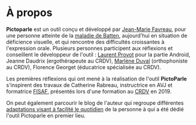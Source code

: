 # À propos

**Pictoparle** est un outil conçu et développé par [Jean-Marie Favreau](https://jmfavreau.info), pour une personne atteinte de la [maladie de Batten](http://cln.jmfavreau.info/), aujourd'hui en situation de déficience visuelle, et qui rencontre des difficultés croissantes à l'expression orale. Plusieurs personnes participent aux réflexions et conseillent le développeur de l'outil : [Laurent Provot](http://lprovot.fr/) pour la partie Android, Jeanne Daudrix (ergothérapeute au CRDV), [Marlène Duval](https://fr.linkedin.com/in/marl%C3%A8ne-duval-74a32295) (orthophoniste au CRDV), Florence Georget (éducatrice spécialisée au CRDV).

Les premières réflexions qui ont mené à la réalisation de l'outil **PictoParle** s'inspirent des travaux
de Catherine Rabreau, instructrice en AVJ et formatrice [FISAF](https://www.fisaf.asso.fr/), présentés
lors d'une formation au [CRDV](http://www.crdv.org/) en 2019.

On peut également parcourir le blog de l'auteur qui regroupe différentes [adaptations visant à facilité le quotidien](http://accessibilite.jmtrivial.info/) de la personne à qui a été dédié l'outil Pictoparle en premier lieu.
